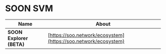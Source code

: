 # SOON SVM

| Name                     | About                                                          |
| ------------------------ | -------------------------------------------------------------- |
| **SOON Explorer (BETA)** | [https://soo.network/ecosystem](https://soo.network/ecosystem) |

